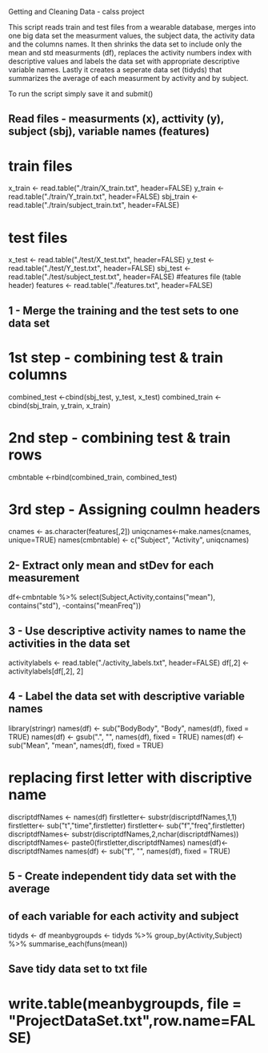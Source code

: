 Getting and Cleaning Data - calss project

This script reads train and test files from a wearable database, 
merges into one big data set the measurment values, the subject data, the activity data
and the columns names.
It then shrinks the data set to include only the mean and std measurments (df), replaces the activity numbers 
index with descriptive values and labels the data set with appropriate descriptive variable names.
Lastly it creates a seperate data set (tidyds) that summarizes the average of each measurment by activity 
and by subject.

To run the script simply save it and submit()

## Read files - measurments (x), acttivity (y), subject (sbj), variable names (features)
# train files 
x_train <- read.table("./train/X_train.txt", header=FALSE)
y_train <- read.table("./train/Y_train.txt", header=FALSE)
sbj_train <- read.table("./train/subject_train.txt", header=FALSE)
# test files
x_test <- read.table("./test/X_test.txt", header=FALSE)
y_test <- read.table("./test/Y_test.txt", header=FALSE) 
sbj_test <- read.table("./test/subject_test.txt", header=FALSE)
#features file (table header)
features <- read.table("./features.txt", header=FALSE)

## 1 - Merge the training and the test sets to one data set
# 1st step - combining test & train columns
combined_test <-cbind(sbj_test, y_test, x_test)
combined_train <-cbind(sbj_train, y_train, x_train)
# 2nd step - combining test & train rows
cmbntable <-rbind(combined_train, combined_test)
# 3rd step - Assigning coulmn headers 
cnames <- as.character(features[,2]) 
uniqcnames<-make.names(cnames, unique=TRUE)
names(cmbntable) <- c("Subject", "Activity", uniqcnames)

## 2- Extract only mean and stDev for each measurement
df<-cmbntable %>% 
  select(Subject,Activity,contains("mean"), contains("std"), -contains("meanFreq"))

## 3 - Use descriptive activity names to name the activities in the data set
activitylabels <- read.table("./activity_labels.txt", header=FALSE)
df[,2] <- activitylabels[df[,2], 2]

## 4 - Label the data set with descriptive variable names
library(stringr)
names(df) <- sub("BodyBody", "Body", names(df), fixed = TRUE)
names(df) <- gsub(".", "", names(df), fixed = TRUE)
names(df) <- sub("Mean", "mean", names(df), fixed = TRUE)

# replacing first letter with discriptive name
discriptdfNames <- names(df)
firstletter<- substr(discriptdfNames,1,1)
firstletter<- sub("t","time",firstletter)
firstletter<- sub("f","freq",firstletter)
discriptdfNames<- substr(discriptdfNames,2,nchar(discriptdfNames))
discriptdfNames<- paste0(firstletter,discriptdfNames)
names(df)<- discriptdfNames
names(df) <- sub("f", "", names(df), fixed = TRUE)

## 5 - Create independent tidy data set with the average 
##    of each variable for each activity and subject
tidyds <- df
meanbygroupds <- tidyds %>% 
            group_by(Activity,Subject) %>%
            summarise_each(funs(mean))

## Save tidy data set to txt file
# write.table(meanbygroupds, file = "ProjectDataSet.txt",row.name=FALSE)


